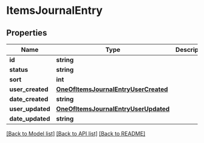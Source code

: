 # ItemsJournalEntry

## Properties
Name | Type | Description | Notes
------------ | ------------- | ------------- | -------------
**id** | **string** |  | [optional] 
**status** | **string** |  | [optional] 
**sort** | **int** |  | [optional] 
**user_created** | [**OneOfItemsJournalEntryUserCreated**](OneOfItemsJournalEntryUserCreated.md) |  | [optional] 
**date_created** | **string** |  | [optional] 
**user_updated** | [**OneOfItemsJournalEntryUserUpdated**](OneOfItemsJournalEntryUserUpdated.md) |  | [optional] 
**date_updated** | **string** |  | [optional] 

[[Back to Model list]](../../README.md#documentation-for-models) [[Back to API list]](../../README.md#documentation-for-api-endpoints) [[Back to README]](../../README.md)

